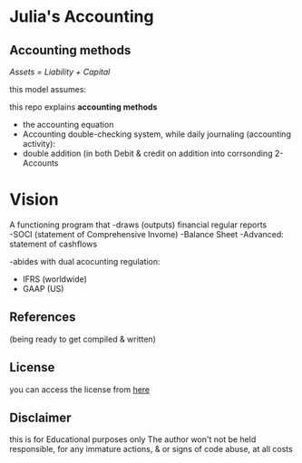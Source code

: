 
# Julia's Accounting

## Accounting methods

 _Assets = Liability + Capital_


this model assumes:

this repo explains **accounting methods**
- the accounting equation 
- Accounting double-checking system, while daily journaling (accounting activity):
- double addition (in both Debit & credit on  addition into corrsonding 2-Accounts


# Vision 

 A functioning program that 
-draws (outputs) financial regular reports  
-SOCI (statement of Comprehensive Invome)
-Balance Sheet 
-Advanced: statement of cashflows 


-abides with dual acocunting regulation:
- IFRS (worldwide)
- GAAP (US)


## References
(being ready to get compiled & written)


## License

you can access the license from [here](src/LICENSE.md)

## Disclaimer
this is for Educational purposes only
The author won't not be held responsible, for any immature actions, & or signs of code abuse, at all costs
